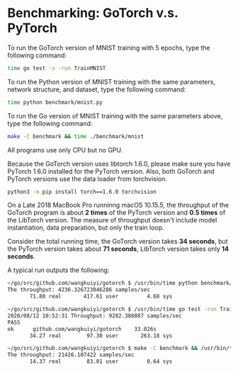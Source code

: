 # Benchmarking: GoTorch v.s. PyTorch

To run the GoTorch version of MNIST training with 5 epochs, type the following
command:

```bash
time go test -v -run TrainMNIST
```

To run the Python version of MNIST training with the same parameters, network
structure, and dataset, type the following command:

```bash
time python benchmark/mnist.py
```

To run the Go version of MNIST training with the same parameters above, type
the following command:

```bash
make -C benchmark && time ./benchmark/mnist
```

All programs use only CPU but no GPU.

Because the GoTorch version uses libtorch 1.6.0, please make sure you have
PyTorch 1.6.0 installed for the PyTorch version.  Also, both GoTorch and PyTorch
versions use the data loader from torchvision.

```bash
python3 -m pip install torch==1.6.0 torchvision
```

On a Late 2018 MacBook Pro runninng macOS 10.15.5, the throughput of the GoTorch
program is about **2 times** of the PyTorch version and **0.5 times** of the
LibTorch version.  The measure of throughput
doesn't include model instantiation, data preparation, but only the train loop.

Consider the total running time, the GoTorch version takes **34 seconds**, but
the PyTorch version takes about **71 seconds**, LibTorch version takes only
**14 seconds**.

A typical run outputs the following:

``` bash
~/go/src/github.com/wangkuiyi/gotorch $ /usr/bin/time python benchmark/mnist.py
The throughput: 4236.326723046286 samples/sec
       71.80 real       417.61 user         4.68 sys

~/go/src/github.com/wangkuiyi/gotorch $ /usr/bin/time go test -run TrainMNIST
2020/08/12 10:52:31 Throughput: 9282.386087 samples/sec
PASS
ok  	github.com/wangkuiyi/gotorch	33.026s
       34.27 real        97.30 user       263.18 sys

~/go/src/github.com/wangkuiyi/gotorch $ make -C benchmark && /usr/bin/time ./benchmark/mnist
The throughput: 21426.107422 samples/sec
       14.37 real        83.01 user         0.64 sys
```
